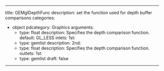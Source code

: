 
---
title: GEMglDepthFunc
description: set the function used for depth buffer comparisons
categories:
  - object
pdcategory: Graphics
arguments:
    - type: float
      description: Specifies the depth comparison function.
      default: GL_LESS
inlets:
  1st:
    - type: gemlist
      description:
  2nd:
    - type: float
      description: Specifies the depth comparison function.
outlets:
  1st:
    - type: gemlist
draft: false
---

